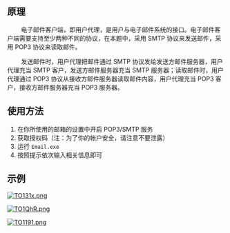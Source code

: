 ## 原理
&emsp;&emsp; 电子邮件客户端，即用户代理，是用户与电子邮件系统的接口。电子邮件客户端需要支持至少两种不同的协议，在本题中，采用 SMTP 协议来发送邮件，采用 POP3 协议来读取邮件。<br>

&emsp;&emsp; 发送邮件时，用户代理把邮件通过 SMTP 协议发给发送方邮件服务器，用户代理充当 SMTP 客户，发送方邮件服务器充当 SMTP 服务器；读取邮件时，用户代理通过 POP3 协议从接收方邮件服务器读取邮件内容，用户代理充当 POP3 客户，接收方邮件服务器充当 POP3 服务器。

## 使用方法
1. 在你所使用的邮箱的设置中开启 POP3/SMTP 服务
2. 获取授权码（注：为了你的帐户安全，请注意不要泄露）
3. 运行 `Email.exe`
4. 按照提示依次输入相关信息即可

## 示例

[![TO131x.png](https://s4.ax1x.com/2022/01/04/TO131x.png)](https://imgtu.com/i/TO131x)

[![TO1QhR.png](https://s4.ax1x.com/2022/01/04/TO1QhR.png)](https://imgtu.com/i/TO1QhR)

[![TO1191.png](https://s4.ax1x.com/2022/01/04/TO1191.png)](https://imgtu.com/i/TO1191)
